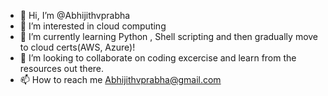 - 👋 Hi, I’m @Abhijithvprabha
- 👀 I’m interested in cloud computing
- 🌱 I’m currently learning Python , Shell scripting and then gradually move to cloud certs(AWS, Azure)!
- 💞️ I’m looking to collaborate on coding excercise and learn from the resources out there.
- 📫 How to reach me Abhijithvprabha@gmail.com

<!---
Abhijithvprabha/Abhijithvprabha is a ✨ special ✨ repository because its `Aboutme.md` (this file) appears on your GitHub profile.
You can click the Preview link to take a look at your changes.
--->
